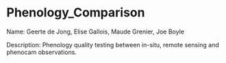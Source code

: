 # Phenology_Comparison

Name: Geerte de Jong, Elise Gallois, Maude Grenier, Joe Boyle

Description: Phenology quality testing between in-situ, remote sensing and phenocam observations. 
